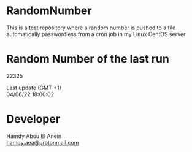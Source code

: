# RandomNumber    
This is a test repository where a random number is pushed to a file automatically passwordless from a cron job in my Linux CentOS server    
# Random Number of the last run   
22325
      
Last update (GMT +1)    
04/06/22 18:00:02
# Developer    
Hamdy Abou El Anein   
hamdy.aea@protonmail.com
